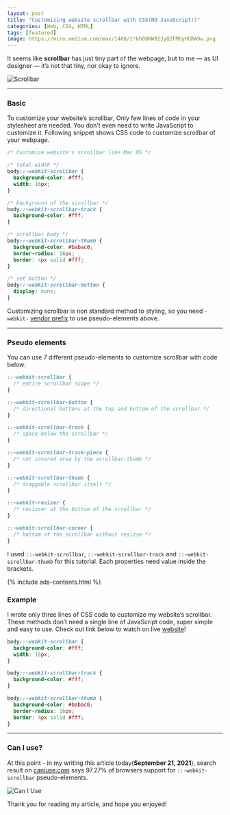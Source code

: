 ```yaml
---
layout: post
title: "Customizing website scrollbar with CSS(NO JavaScript!)"
categories: [Web, CSS, HTML]
tags: [featured]
image: https://miro.medium.com/max/1400/1*kh08HW91JyQ2FMUyHGRA9w.png
---
```


It seems like **scrollbar** has just tiny part of the webpage, but to me — as UI designer — it’s not that tiny, nor okay to ignore.

![Scrollbar](https://miro.medium.com/max/1400/1*kh08HW91JyQ2FMUyHGRA9w.png)

---

### Basic

To customize your website’s scrollbar, Only few lines of code in your stylesheet are needed. You don’t even need to write JavaScript to customize it. Following snippet shows CSS code to customize scrollbar of your webpage.

```css
/* Customize website's scrollbar like Mac OS */

/* total width */
body::-webkit-scrollbar {
  background-color: #fff;
  width: 16px;
}

/* background of the scrollbar */
body::-webkit-scrollbar-track {
  background-color: #fff;
}

/* scrollbar body */
body::-webkit-scrollbar-thumb {
  background-color: #babac0;
  border-radius: 16px;
  border: 4px solid #fff;
}

/* set button */
body::-webkit-scrollbar-button {
  display: none;
}
```

Customizing scrollbar is non standard method to styling, so you need `-webkit-` <a href="https://developer.mozilla.org/en-US/docs/Glossary/Vendor_Prefix" rel="noopener noreferrer" target="_blank" class="markdown-link">vendor prefix</a> to use pseudo-elements above.

---

### Pseudo elements

You can use 7 different pseudo-elements to customize scrollbar with code below:

```css
::-webkit-scrollbar {
  /* entire scrollbar scope */
}

::-webkit-scrollbar-button {
  /* directional buttons at the top and bottom of the scrollbar */
}

::-webkit-scrollbar-track {
  /* space below the scrollbar */
}

::-webkit-scrollbar-track-piece {
  /* not covered area by the scrollbar-thumb */
}

::-webkit-scrollbar-thumb {
  /* draggable scrollbar itself */
}

::-webkit-resizer {
  /* resizser at the bottom of the scrollbar */
}

::-webkit-scrollbar-corner {
  /* bottom of the scrollbar without resizse */
}
```

I used `::-webkit-scrollbar`, `::-webkit-scrollbar-track` and `::-webkit-scrollbar-thumb` for this tutorial. Each properties need value inside the brackets.

{% include ads-contents.html %}

### Example

I wrote only three lines of CSS code to customize my website’s scrollbar. These methods don’t need a single line of JavaScript code, super simple and easy to use. Check out link below to watch on live <a href="https://spemer.com" rel="noopener noreferrer" target="_blank" class="markdown-link">website</a>!

```css
body::-webkit-scrollbar {
  background-color: #fff;
  width: 16px;
}

body::-webkit-scrollbar-track {
  background-color: #fff;
}

body::-webkit-scrollbar-thumb {
  background-color: #babac0;
  border-radius: 16px;
  border: 4px solid #fff;
}
```

---

### Can I use?

At this point - in my writing this article today(**September 21, 2021**), search result on <a href="https://caniuse.com/?search=scrollbar" rel="noopener noreferrer" target="_blank" class="markdown-link">caniuse.com</a> says 97.27% of browsers support for `::-webkit-scrollbar` pseudo-elements.

![Can I Use](https://img1.daumcdn.net/thumb/R1280x0/?scode=mtistory2&fname=https%3A%2F%2Fblog.kakaocdn.net%2Fdn%2FdhRMju%2Fbtrfw3WGN9W%2Fx1jCBReNUjAZns1Dhkt1x0%2Fimg.jpg)

Thank you for reading my article, and hope you enjoyed!
